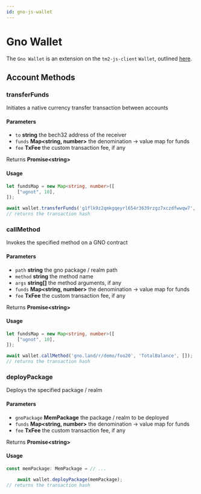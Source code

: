 ```yaml
---
id: gno-js-wallet
---
```


# Gno Wallet

The `Gno Wallet` is an extension on the `tm2-js-client` `Wallet`, outlined [here](../05-tm2-js-client/02-wallet.md).

## Account Methods

### transferFunds

Initiates a native currency transfer transaction between accounts

#### Parameters

* `to` **string** the bech32 address of the receiver
* `funds` **Map<string, number\>** the denomination -> value map for funds
* `fee` **TxFee** the custom transaction fee, if any

Returns **Promise<string\>**

#### Usage

```ts
let fundsMap = new Map<string, number>([
    ["ugnot", 10],
]);

await wallet.transferFunds('g1flk9z2qmkgqeyrl654r3639rzgz7xczdfwwqw7', fundsMap);
// returns the transaction hash
```

### callMethod

Invokes the specified method on a GNO contract

#### Parameters

* `path` **string** the gno package / realm path
* `method` **string** the method name
* `args` **string[]** the method arguments, if any
* `funds` **Map<string, number\>** the denomination -> value map for funds
* `fee` **TxFee** the custom transaction fee, if any

Returns **Promise<string\>**

#### Usage

```ts
let fundsMap = new Map<string, number>([
    ["ugnot", 10],
]);

await wallet.callMethod('gno.land/r/demo/foo20', 'TotalBalance', []);
// returns the transaction hash
```

### deployPackage

Deploys the specified package / realm

#### Parameters

* `gnoPackage` **MemPackage** the package / realm to be deployed
* `funds` **Map<string, number>** the denomination -> value map for funds
* `fee` **TxFee** the custom transaction fee, if any

Returns **Promise<string\>**

#### Usage

```ts
const memPackage: MemPackage = // ...

    await wallet.deployPackage(memPackage);
// returns the transaction hash
```
